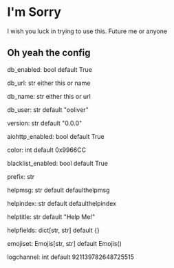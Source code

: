 # I'm Sorry

I wish you luck in trying to use this.
Future me or anyone

## Oh yeah the config

db_enabled: bool default True

db_url: str either this or name

db_name: str either this or url

db_user: str default "ooliver"

version: str default "0.0.0"

aiohttp_enabled: bool default True

color: int default 0x9966CC

blacklist_enabled: bool default True

prefix: str

helpmsg: str default defaulthelpmsg

helpindex: str default defaulthelpindex

helptitle: str default "Help Me!"

helpfields: dict[str, str] default {}

emojiset: Emojis[str, str] default Emojis()

logchannel: int default 921139782648725515
